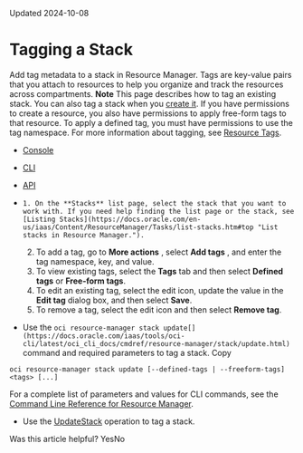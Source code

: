 Updated 2024-10-08
# Tagging a Stack
Add tag metadata to a stack in Resource Manager. Tags are key-value pairs that you attach to resources to help you organize and track the resources across compartments.
**Note** This page describes how to tag an existing stack. You can also tag a stack when you [create it](https://docs.oracle.com/en-us/iaas/Content/ResourceManager/Tasks/create-stack.htm#top "Create a stack in Resource Manager. You can optionally postpone variables and other stack settings until after the stack is created.").
If you have permissions to create a resource, you also have permissions to apply free-form tags to that resource. To apply a defined tag, you must have permissions to use the tag namespace. For more information about tagging, see [Resource Tags](https://docs.oracle.com/iaas/Content/General/Concepts/resourcetags.htm).
  * [Console](https://docs.oracle.com/en-us/iaas/Content/ResourceManager/Tasks/update-stack-tags.htm)
  * [CLI](https://docs.oracle.com/en-us/iaas/Content/ResourceManager/Tasks/update-stack-tags.htm)
  * [API](https://docs.oracle.com/en-us/iaas/Content/ResourceManager/Tasks/update-stack-tags.htm)


  *     1. On the **Stacks** list page, select the stack that you want to work with. If you need help finding the list page or the stack, see [Listing Stacks](https://docs.oracle.com/en-us/iaas/Content/ResourceManager/Tasks/list-stacks.htm#top "List stacks in Resource Manager.").
    2. To add a tag, go to **More actions** , select **Add tags** , and enter the tag namespace, key, and value.
    3. To view existing tags, select the **Tags** tab and then select **Defined tags** or **Free-form tags**.
    4. To edit an existing tag, select the edit icon, update the value in the **Edit tag** dialog box, and then select **Save**.
    5. To remove a tag, select the edit icon and then select **Remove tag**.
  * Use the `oci resource-manager stack update[](https://docs.oracle.com/iaas/tools/oci-cli/latest/oci_cli_docs/cmdref/resource-manager/stack/update.html)` command and required parameters to tag a stack.
Copy
```
oci resource-manager stack update [--defined-tags | --freeform-tags] <tags> [...]
```

For a complete list of parameters and values for CLI commands, see the [Command Line Reference for Resource Manager](https://docs.oracle.com/iaas/tools/oci-cli/latest/oci_cli_docs/cmdref/resource-manager.html).
  * Use the [UpdateStack](https://docs.oracle.com/iaas/api/#/en/resourcemanager/latest/Stack/UpdateStack) operation to tag a stack.


Was this article helpful?
YesNo

